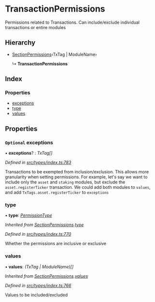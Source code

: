 # TransactionPermissions

Permissions related to Transactions. Can include/exclude individual transactions or entire modules

## Hierarchy

* [SectionPermissions](sectionpermissions.md)‹TxTag \| ModuleName›

  ↳ **TransactionPermissions**

## Index

### Properties

* [exceptions](transactionpermissions.md#optional-exceptions)
* [type](transactionpermissions.md#type)
* [values](transactionpermissions.md#values)

## Properties

### `Optional` exceptions

• **exceptions**? : _TxTag\[\]_

_Defined in_ [_src/types/index.ts:783_](https://github.com/PolymathNetwork/polymesh-sdk/blob/959efb76/src/types/index.ts#L783)

Transactions to be exempted from inclusion/exclusion. This allows more granularity when setting permissions. For example, let's say we want to include only the `asset` and `staking` modules, but exclude the `asset.registerTicker` transaction. We could add both modules to `values`, and add `TxTags.asset.registerTicker` to `exceptions`

### type

• **type**: [_PermissionType_](../enums/permissiontype.md)

_Inherited from_ [_SectionPermissions_](sectionpermissions.md)_._[_type_](sectionpermissions.md#type)

_Defined in_ [_src/types/index.ts:770_](https://github.com/PolymathNetwork/polymesh-sdk/blob/959efb76/src/types/index.ts#L770)

Whether the permissions are inclusive or exclusive

### values

• **values**: _\(TxTag \| ModuleName\)\[\]_

_Inherited from_ [_SectionPermissions_](sectionpermissions.md)_._[_values_](sectionpermissions.md#values)

_Defined in_ [_src/types/index.ts:766_](https://github.com/PolymathNetwork/polymesh-sdk/blob/959efb76/src/types/index.ts#L766)

Values to be included/excluded

